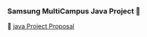 ### Samsung MultiCampus Java Project 🌱

<!--
**hyeyoung-dev/hyeyoung-dev** is a ✨ _special_ ✨ repository because its `README.md` (this file) appears on your GitHub profile.

Here are some ideas to get you started:

- 🔭 I’m currently working on ...
- 🌱 I’m currently learning ...
- 👯 I’m looking to collaborate on ...
- 🤔 I’m looking for help with ...
- 💬 Ask me about ...
- 📫 How to reach me: ...
- 😄 Pronouns: ...
- ⚡ Fun fact: ...
-->
:page_facing_up: [java Project Proposal](https://github.com/hyeyoung-dev/MultiCampus-Project/blob/main/Java-Project/javaProject.pdf)
